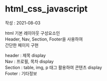 # html_css_javascript
작성 : 2021-08-03 

html 기본 레이아웃 구성요소인  
Header, Nav, Section, Footer을 사용하여  
간단한 페이지 구현  


header : 제목 display  
Nav : 프로필, 목차 display  
Section : table, img, p 태그 활용하여 콘텐츠 display  
Footer : 기타정보  
